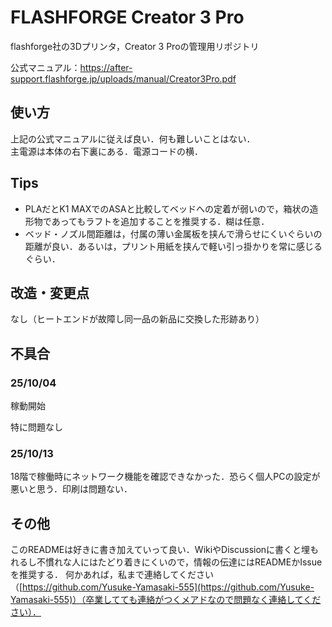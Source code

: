 # FLASHFORGE Creator 3 Pro

flashforge社の3Dプリンタ，Creator 3 Proの管理用リポジトリ

公式マニュアル：https://after-support.flashforge.jp/uploads/manual/Creator3Pro.pdf

## 使い方

上記の公式マニュアルに従えば良い．何も難しいことはない．<br>
主電源は本体の右下裏にある．電源コードの横．

## Tips

- PLAだとK1 MAXでのASAと比較してベッドへの定着が弱いので，箱状の造形物であってもラフトを追加することを推奨する．糊は任意．
- ベッド・ノズル間距離は，付属の薄い金属板を挟んで滑らせにくいぐらいの距離が良い．あるいは，プリント用紙を挟んで軽い引っ掛かりを常に感じるぐらい．

## 改造・変更点

なし（ヒートエンドが故障し同一品の新品に交換した形跡あり）

## 不具合

### 25/10/04

稼動開始

特に問題なし

### 25/10/13

18階で稼働時にネットワーク機能を確認できなかった．恐らく個人PCの設定が悪いと思う．印刷は問題ない．

## その他

このREADMEは好きに書き加えていって良い．WikiやDiscussionに書くと埋もれるし不慣れな人にはたどり着きにくいので，情報の伝達にはREADMEかIssueを推奨する．
何かあれば，私まで連絡してください（[https://github.com/Yusuke-Yamasaki-555](https://github.com/Yusuke-Yamasaki-555)）（卒業してても連絡がつくメアドなので問題なく連絡してください）．
